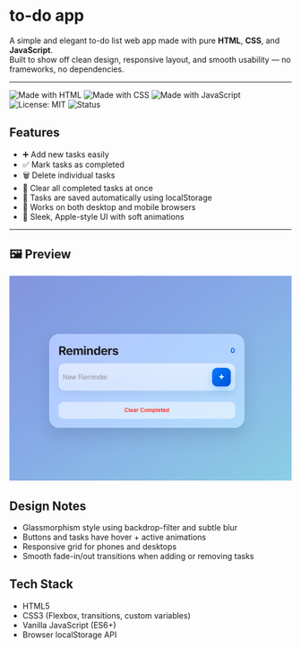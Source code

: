 # to-do app

A simple and elegant to-do list web app made with pure **HTML**, **CSS**, and **JavaScript**.  
Built to show off clean design, responsive layout, and smooth usability — no frameworks, no dependencies.

---
![Made with HTML](https://img.shields.io/badge/HTML5-E34F26?style=for-the-badge&logo=html5&logoColor=white)
![Made with CSS](https://img.shields.io/badge/CSS3-1572B6?style=for-the-badge&logo=css3&logoColor=white)
![Made with JavaScript](https://img.shields.io/badge/JavaScript-F7DF1E?style=for-the-badge&logo=javascript&logoColor=black)
![License: MIT](https://img.shields.io/badge/License-MIT-green.svg)
![Status](https://img.shields.io/badge/Status-Active-brightgreen?style=flat-square)


## Features

- ➕ Add new tasks easily  
- ✅ Mark tasks as completed  
- 🗑️ Delete individual tasks  
- 🧹 Clear all completed tasks at once  
- 💾 Tasks are saved automatically using localStorage  
- 📱 Works on both desktop and mobile browsers  
- 🎨 Sleek, Apple-style UI with soft animations  

---

## 🖼️ Preview

![App Screenshot](./screenshot.png)

## Design Notes
- Glassmorphism style using backdrop-filter and subtle blur
- Buttons and tasks have hover + active animations
- Responsive grid for phones and desktops
- Smooth fade-in/out transitions when adding or removing tasks

## Tech Stack
- HTML5
- CSS3 (Flexbox, transitions, custom variables)
- Vanilla JavaScript (ES6+)
- Browser localStorage API

